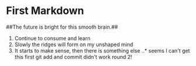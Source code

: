 # First Markdown #

##The future is bright for this smooth brain.## 
1. Continue to consume and learn
2. Slowly the ridges will form on my unshaped mind
3. It starts to make sense, then there is something else
..* seems I can't get this first git add and commit didn't work round 2!
